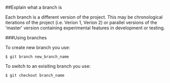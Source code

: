 ##Explain what a branch is

Each branch is a different version of the project. This may be chronological iterations of the project (i.e. Verion 1, Verion 2) or parallel versions of the 'master' version containing experimental features in development or testing.

###Using branches

To create new branch you use:

````
$ git branch new_branch_name
````

To switch to an exisiting branch you use:

````
$ git checkout branch_name
````
